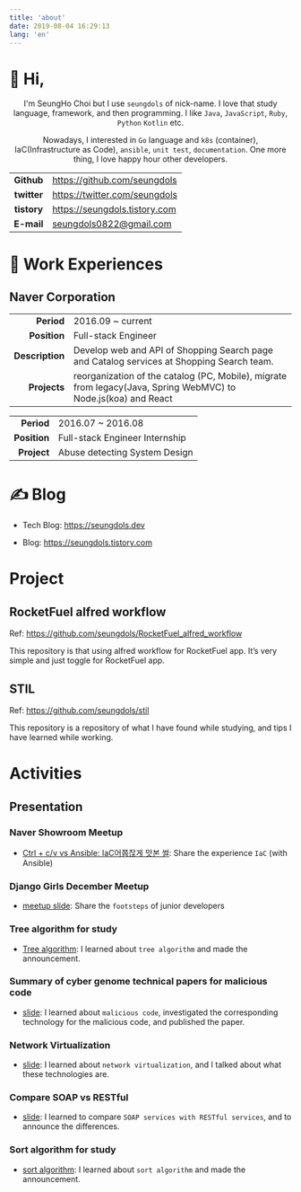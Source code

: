 ```yaml
---
title: 'about'
date: 2019-08-04 16:29:13
lang: 'en'
---
```


# 🙌 Hi,

<div align="center">

I'm SeungHo Choi but I use `seungdols` of nick-name. I love that study language, framework, and then programming. I like `Java`, `JavaScript`, `Ruby`, `Python` `Kotlin` etc.

Nowadays, I interested in `Go` language and `k8s` (container), IaC(Infrastructure as Code), `ansible`, `unit test`, `documentation`.
One more thing, I love happy hour other developers.

</div>

|             |                               |
| :---------: | ----------------------------- |
| **Github**  | https://github.com/seungdols  |
| **twitter** | https://twitter.com/seungdols |
| **tistory** | https://seungdols.tistory.com |
| **E-mail**  | seungdols0822@gmail.com       |

# 💼 Work Experiences

## Naver Corporation

|                 |                                                                                                                |
| --------------: | -------------------------------------------------------------------------------------------------------------- |
|      **Period** | 2016.09 ~ current                                                                                              |
|    **Position** | Full-stack Engineer                                                                                            |
| **Description** | Develop web and API of Shopping Search page and Catalog services at Shopping Search team.                      |
|    **Projects** | reorganization of the catalog (PC, Mobile), migrate from legacy(Java, Spring WebMVC) to Node.js(koa) and React |

|              |                                |
| -----------: | ------------------------------ |
|   **Period** | 2016.07 ~ 2016.08              |
| **Position** | Full-stack Engineer Internship |
|  **Project** | Abuse detecting System Design  |

# ✍️ Blog

- Tech Blog: https://seungdols.dev

- Blog: https://seungdols.tistory.com

# Project

## RocketFuel alfred workflow

Ref: https://github.com/seungdols/RocketFuel_alfred_workflow

This repository is that using alfred workflow for RocketFuel app. It’s very simple and just toggle for RocketFuel app.

## STIL

Ref: https://github.com/seungdols/stil

This repository is a repository of what I have found while studying, and tips I have learned while working.

# Activities

## Presentation

### Naver Showroom Meetup 

- [Ctrl + c/v vs Ansible: IaC어쭙잖게 맛본 썰](https://www.slideshare.net/ShoppingNAVER/iac-ctrl-cv-vs-ansible-177579401): Share the experience `IaC` (with Ansible)

### Django Girls December Meetup

- [meetup slide](https://www.slideshare.net/seunghochoi4/django-girls-12-meetup-160906208): Share the `footsteps` of junior developers

### Tree algorithm for study

- [Tree algorithm](https://www.slideshare.net/seunghochoi4/ss-61990006): I learned about `tree algorithm` and made the announcement.

### Summary of cyber genome technical papers for malicious code

- [slide](https://www.slideshare.net/seunghochoi4/ss-56567649): I learned about `malicious code`, investigated the corresponding technology for the malicious code, and published the paper.

### Network Virtualization

- [slide](https://www.slideshare.net/seunghochoi4/sdnnfvcloud): I learned about `network virtualization`, and I talked about what these technologies are.

### Compare SOAP vs RESTful

- [slide](https://www.slideshare.net/seunghochoi4/soap-restful): I learned to compare `SOAP services with RESTful services`, and to announce the differences.

### Sort algorithm for study

- [sort algorithm](https://www.slideshare.net/seunghochoi4/seungdols): I learned about `sort algorithm` and made the announcement.
